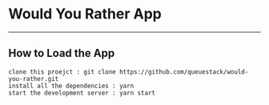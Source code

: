 # Would You Rather App
---
## How to Load the App
```
clone this proejct : git clone https://github.com/queuestack/would-you-rather.git
install all the dependencies : yarn
start the development server : yarn start
```
